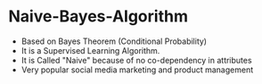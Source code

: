 # Naive-Bayes-Algorithm

- Based on Bayes Theorem (Conditional Probability)
- It is a Supervised Learning Algorithm.
- It is Called "Naive" because of no co-dependency in attributes
- Very popular social media marketing and product management
